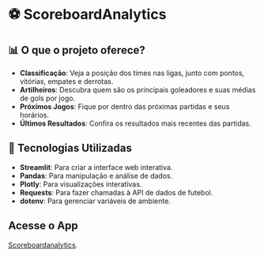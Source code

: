 # ⚽ ScoreboardAnalytics

## 📊 O que o projeto oferece?

- **Classificação**: Veja a posição dos times nas ligas, junto com pontos, vitórias, empates e derrotas.
- **Artilheiros**: Descubra quem são os principais goleadores e suas médias de gols por jogo.
- **Próximos Jogos**: Fique por dentro das próximas partidas e seus horários.
- **Últimos Resultados**: Confira os resultados mais recentes das partidas.

## 🚀 Tecnologias Utilizadas

- **Streamlit**: Para criar a interface web interativa.
- **Pandas**: Para manipulação e análise de dados.
- **Plotly**: Para visualizações interativas.
- **Requests**: Para fazer chamadas à API de dados de futebol.
- **dotenv**: Para gerenciar variáveis de ambiente.

## Acesse o App

[Scoreboardanalytics](https://scoreboardanalytics-hie5gdncdjywsyxqp9buss.streamlit.app).
